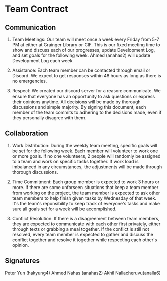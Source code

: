 # Team Contract

## Communication

1. Team Meetings: Our team will meet once a week every Friday from 5-7 PM at either at Grainger Library or CIF. This is our fixed meeting time to show and discuss each of our progresses, update Development Log, and set goals for the following week. Ahmed (anahas2) will update Development Log each week.  

2. Assistance: Each team member can be contacted through email or Discord. We expect to get responses within 48 hours as long as there is no emergencies.

3. Respect: We created our discord server for a reason: communicate. We ensure that everyone has an opportunity to ask questions or express their opinions anytime. All decisions will be made by thorough discussions and simple majority. By signing this document, each member of the team commits to adhering to the decisions made, even if they personally disagree with them.


## Collaboration

1. Work Distribution: During the weekly team meeting, specific goals will be set for the following week. Each member will volunteer to work one or more goals. If no one volunteers, 2 people will randomly be assigned to a team and work on specific tasks together. If work load is imbalanced in any circumstances, the adjustments will be made through thorough discussions.

2. Time Commitment: Each group member is expected to work 3 hours or more. If there are some unforseen situations that keep a team member from working on the project, the team member is expected to ask other team members to help finish given tasks by Wednesday of that week. It's the team's reponsibility to keep track of everyone's tasks and make sure all goals set for a week will be accomplished.

3. Conflict Resolution: If there is a disagreement between team members, they are expected to communicate with each other first privately, either through texts or grabbing a meal together. If the conflict is still not resolved, every team member is expected to gather and discuss the conflict together and resolve it together while respecting each other's opinion.

## Signatures
Peter Yun (hakyung4)
Ahmed Nahas (anahas2)
Akhil Nallacheruvu(analla6)
